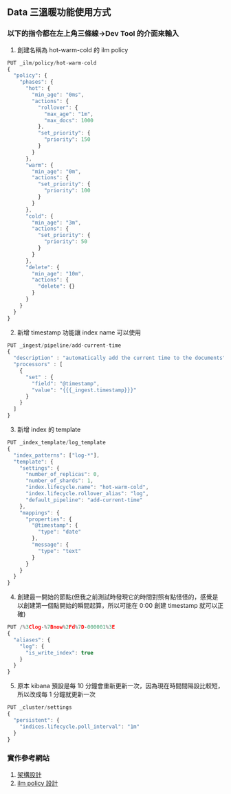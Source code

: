 ## Data 三溫暖功能使用方式

### 以下的指令都在左上角三條線->Dev Tool 的介面來輸入

1. 創建名稱為 hot-warm-cold 的 ilm policy

```js
PUT _ilm/policy/hot-warm-cold
{
  "policy": {
    "phases": {
      "hot": {
        "min_age": "0ms",
        "actions": {
          "rollover": {
            "max_age": "1m",
            "max_docs": 1000
          },
          "set_priority": {
            "priority": 150
          }
        }
      },
      "warm": {
        "min_age": "0m",
        "actions": {
          "set_priority": {
            "priority": 100
          }
        }
      },
      "cold": {
        "min_age": "3m",
        "actions": {
          "set_priority": {
            "priority": 50
          }
        }
      },
      "delete": {
        "min_age": "10m",
        "actions": {
          "delete": {}
        }
      }
    }
  }
}
```

2. 新增 timestamp 功能讓 index name 可以使用

```js
PUT _ingest/pipeline/add-current-time
{
  "description" : "automatically add the current time to the documents",
  "processors" : [
    {
      "set" : {
        "field": "@timestamp",
        "value": "{{{_ingest.timestamp}}}"
      }
    }
  ]
}
```

3. 新增 index 的 template

```js
PUT _index_template/log_template
{
  "index_patterns": ["log-*"],
  "template": {
    "settings": {
      "number_of_replicas": 0,
      "number_of_shards": 1,
      "index.lifecycle.name": "hot-warm-cold",
      "index.lifecycle.rollover_alias": "log",
      "default_pipeline": "add-current-time"
    },
    "mappings": {
      "properties": {
        "@timestamp": {
          "type": "date"
        },
        "message": {
          "type": "text"
        }
      }
    }
  }
}
```

4. 創建最一開始的節點(但我之前測試時發現它的時間對照有點怪怪的，感覺是以創建第一個點開始的瞬間起算，所以可能在 0:00 創建 timestamp 就可以正確)

```js
PUT /%3Clog-%7Bnow%2Fd%7D-000001%3E
{
  "aliases": {
    "log": {
      "is_write_index": true
    }
  }
}
```

5. 原本 kibana 預設是每 10 分鐘會重新更新一次，因為現在時間間隔設比較短，所以改成每 1 分鐘就更新一次

```js
PUT _cluster/settings
{
  "persistent": {
    "indices.lifecycle.poll_interval": "1m"
  }
}
```

### 實作參考網站

1. [架構設計](https://github.com/jakelandis/docker-hot-warm-cold/blob/master/)
2. [ilm policy 設計](https://jettro.dev/managing-you-elasticsearch-indexes-3d2252c7a33e)
